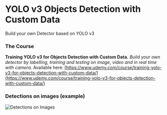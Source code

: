 # YOLO v3 Objects Detection with Custom Data
Build your own Detector based on YOLO v3

### The Course
**Training YOLO v3 for Objects Detection with Custom Data.** *Build your own detector by labelling, training and testing on image, video and in real time with camera.* Available here: [https://www.udemy.com/course/training-yolo-v3-for-objects-detection-with-custom-data/](https://www.udemy.com/course/training-yolo-v3-for-objects-detection-with-custom-data/)

### Detections on images (example)
![Detections on Images](https://www.googleapis.com/download/storage/v1/b/kaggle-user-content/o/inbox%2F3400968%2F11bee8c0918c092b7d256b5254ba441c%2Fts_detections.gif?generation=1581794210627123&alt=media "Detections of Traffic Signs on Video")


